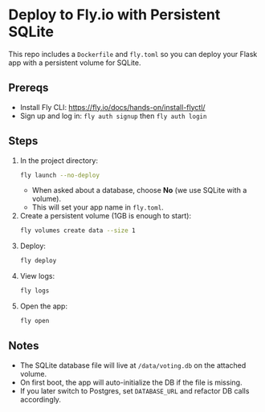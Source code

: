 # Deploy to Fly.io with Persistent SQLite

This repo includes a `Dockerfile` and `fly.toml` so you can deploy your Flask app with a persistent volume for SQLite.

## Prereqs
- Install Fly CLI: https://fly.io/docs/hands-on/install-flyctl/
- Sign up and log in: `fly auth signup` then `fly auth login`

## Steps
1. In the project directory:
   ```bash
   fly launch --no-deploy
   ```
   - When asked about a database, choose **No** (we use SQLite with a volume).
   - This will set your app name in `fly.toml`.
2. Create a persistent volume (1GB is enough to start):
   ```bash
   fly volumes create data --size 1
   ```
3. Deploy:
   ```bash
   fly deploy
   ```
4. View logs:
   ```bash
   fly logs
   ```
5. Open the app:
   ```bash
   fly open
   ```

## Notes
- The SQLite database file will live at `/data/voting.db` on the attached volume.
- On first boot, the app will auto-initialize the DB if the file is missing.
- If you later switch to Postgres, set `DATABASE_URL` and refactor DB calls accordingly.
